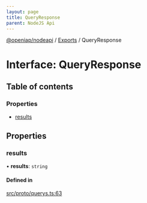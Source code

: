 ```yaml
---
layout: page
title: QueryResponse
parent: NodeJS Api
---
```

[@openiap/nodeapi](../README) / [Exports](../modules) / QueryResponse

# Interface: QueryResponse

## Table of contents

### Properties

- [results](QueryResponse#results)

## Properties

### results

• **results**: `string`

#### Defined in

[src/proto/querys.ts:63](https://github.com/openiap/nodeapi/blob/a6b5438/src/proto/querys.ts#L63)
